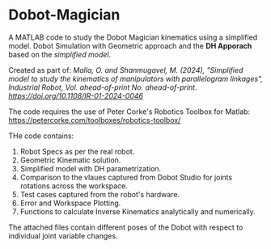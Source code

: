 # Dobot-Magician
A MATLAB code to study the Dobot Magician kinematics using a simplified model.
Dobot Simulation with Geometric approach and the **DH Apporach** based on the *simplified model*.

Created as part of:
*Malla, O. and Shanmugavel, M. (2024), "Simplified model to study the kinematics of manipulators with parallelogram linkages", Industrial Robot, Vol. ahead-of-print No. ahead-of-print. https://doi.org/10.1108/IR-01-2024-0046*

The code requires the use of Peter Corke's Robotics Toolbox for Matlab:
https://petercorke.com/toolboxes/robotics-toolbox/

THe code contains:
1) Robot Specs as per the real robot.
2) Geometric Kinematic solution.
3) Simplified model with DH parametrization.
4) Comparison to the vlaues captured from Dobot Studio for
joints rotations across the workspace.
5) Test cases captured from the robot's hardware.
6) Error and Workspace Plotting.
7) Functions to calculate Inverse Kinematics analytically and numerically.

The attached files contain different poses of the Dobot with respect to individual joint variable changes.
